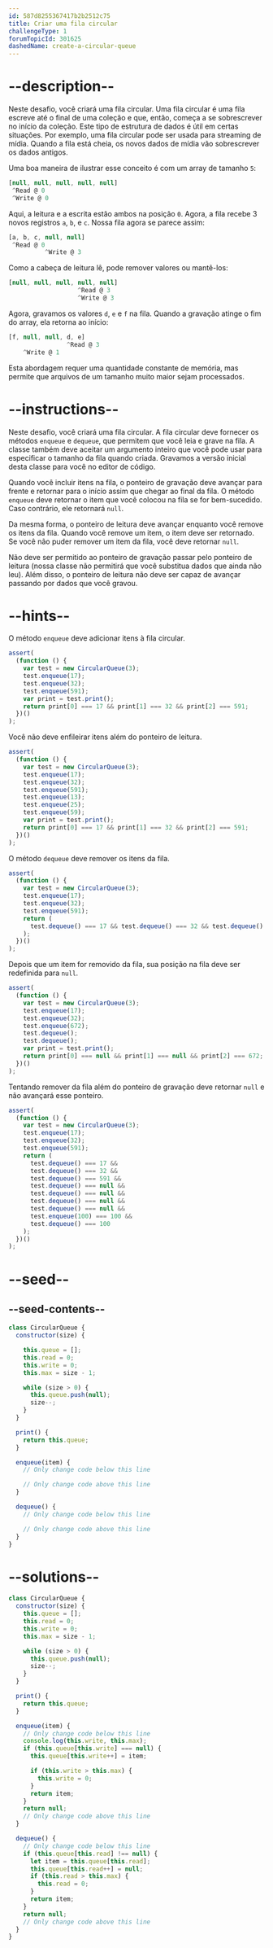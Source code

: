 ```yaml
---
id: 587d8255367417b2b2512c75
title: Criar uma fila circular
challengeType: 1
forumTopicId: 301625
dashedName: create-a-circular-queue
---
```


# --description--

Neste desafio, você criará uma fila circular. Uma fila circular é uma fila escreve até o final de uma coleção e que, então, começa a se sobrescrever no início da coleção. Este tipo de estrutura de dados é útil em certas situações. Por exemplo, uma fila circular pode ser usada para streaming de mídia. Quando a fila está cheia, os novos dados de mídia vão sobrescrever os dados antigos.

Uma boa maneira de ilustrar esse conceito é com um array de tamanho `5`:

```js
[null, null, null, null, null]
 ^Read @ 0
 ^Write @ 0
```

Aqui, a leitura e a escrita estão ambos na posição `0`. Agora, a fila recebe 3 novos registros `a`, `b`, e `c`. Nossa fila agora se parece assim:

```js
[a, b, c, null, null]
 ^Read @ 0
          ^Write @ 3
```

Como a cabeça de leitura lê, pode remover valores ou mantê-los:

```js
[null, null, null, null, null]
                   ^Read @ 3
                   ^Write @ 3
```

Agora, gravamos os valores `d`, `e` e `f` na fila. Quando a gravação atinge o fim do array, ela retorna ao início:

```js
[f, null, null, d, e]
                ^Read @ 3
    ^Write @ 1
```

Esta abordagem requer uma quantidade constante de memória, mas permite que arquivos de um tamanho muito maior sejam processados.

# --instructions--

Neste desafio, você criará uma fila circular. A fila circular deve fornecer os métodos `enqueue` e `dequeue`, que permitem que você leia e grave na fila. A classe também deve aceitar um argumento inteiro que você pode usar para especificar o tamanho da fila quando criada. Gravamos a versão inicial desta classe para você no editor de código.

Quando você incluir itens na fila, o ponteiro de gravação deve avançar para frente e retornar para o início assim que chegar ao final da fila. O método `enqueue` deve retornar o item que você colocou na fila se for bem-sucedido. Caso contrário, ele retornará `null`.

Da mesma forma, o ponteiro de leitura deve avançar enquanto você remove os itens da fila. Quando você remove um item, o item deve ser retornado. Se você não puder remover um item da fila, você deve retornar `null`.

Não deve ser permitido ao ponteiro de gravação passar pelo ponteiro de leitura (nossa classe não permitirá que você substitua dados que ainda não leu). Além disso, o ponteiro de leitura não deve ser capaz de avançar passando por dados que você gravou.

# --hints--

O método `enqueue` deve adicionar itens à fila circular.

```js
assert(
  (function () {
    var test = new CircularQueue(3);
    test.enqueue(17);
    test.enqueue(32);
    test.enqueue(591);
    var print = test.print();
    return print[0] === 17 && print[1] === 32 && print[2] === 591;
  })()
);
```

Você não deve enfileirar itens além do ponteiro de leitura.

```js
assert(
  (function () {
    var test = new CircularQueue(3);
    test.enqueue(17);
    test.enqueue(32);
    test.enqueue(591);
    test.enqueue(13);
    test.enqueue(25);
    test.enqueue(59);
    var print = test.print();
    return print[0] === 17 && print[1] === 32 && print[2] === 591;
  })()
);
```

O método `dequeue` deve remover os itens da fila.

```js
assert(
  (function () {
    var test = new CircularQueue(3);
    test.enqueue(17);
    test.enqueue(32);
    test.enqueue(591);
    return (
      test.dequeue() === 17 && test.dequeue() === 32 && test.dequeue() === 591
    );
  })()
);
```

Depois que um item for removido da fila, sua posição na fila deve ser redefinida para `null`.

```js
assert(
  (function () {
    var test = new CircularQueue(3);
    test.enqueue(17);
    test.enqueue(32);
    test.enqueue(672);
    test.dequeue();
    test.dequeue();
    var print = test.print();
    return print[0] === null && print[1] === null && print[2] === 672;
  })()
);
```

Tentando remover da fila além do ponteiro de gravação deve retornar `null` e não avançará esse ponteiro.

```js
assert(
  (function () {
    var test = new CircularQueue(3);
    test.enqueue(17);
    test.enqueue(32);
    test.enqueue(591);
    return (
      test.dequeue() === 17 &&
      test.dequeue() === 32 &&
      test.dequeue() === 591 &&
      test.dequeue() === null &&
      test.dequeue() === null &&
      test.dequeue() === null &&
      test.dequeue() === null &&
      test.enqueue(100) === 100 &&
      test.dequeue() === 100
    );
  })()
);
```

# --seed--

## --seed-contents--

```js
class CircularQueue {
  constructor(size) {

    this.queue = [];
    this.read = 0;
    this.write = 0;
    this.max = size - 1;

    while (size > 0) {
      this.queue.push(null);
      size--;
    }
  }

  print() {
    return this.queue;
  }

  enqueue(item) {
    // Only change code below this line

    // Only change code above this line
  }

  dequeue() {
    // Only change code below this line

    // Only change code above this line
  }
}
```

# --solutions--

```js
class CircularQueue {
  constructor(size) {
    this.queue = [];
    this.read = 0;
    this.write = 0;
    this.max = size - 1;

    while (size > 0) {
      this.queue.push(null);
      size--;
    }
  }

  print() {
    return this.queue;
  }

  enqueue(item) {
    // Only change code below this line
    console.log(this.write, this.max);
    if (this.queue[this.write] === null) {
      this.queue[this.write++] = item;

      if (this.write > this.max) {
        this.write = 0;
      }
      return item;
    }
    return null;
    // Only change code above this line
  }

  dequeue() {
    // Only change code below this line
    if (this.queue[this.read] !== null) {
      let item = this.queue[this.read];
      this.queue[this.read++] = null;
      if (this.read > this.max) {
        this.read = 0;
      }
      return item;
    }
    return null;
    // Only change code above this line
  }
}
```
